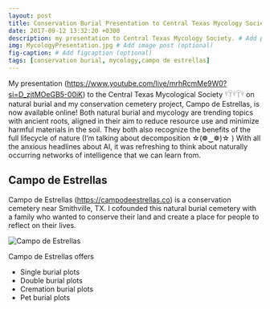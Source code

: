 ```yaml
---
layout: post
title: Conservation Burial Presentation to Central Texas Mycology Society
date: 2017-09-12 13:32:20 +0300
description: my presentation to Central Texas Mycology Society. # Add post description (optional)
img: MycologyPresentation.jpg # Add image post (optional)
fig-caption: # Add figcaption (optional)
tags: [conservation burial, mycology,campo de estrellas]
---
```

My presentation (https://www.youtube.com/live/mrhRcmMe9W0?si=D_zjtMOeGB5-00iK) to the Central Texas Mycological Society 𓍊𓋼𓍊𓋼𓍊 on natural burial and my conservation cemetery project, Campo de Estrellas, is now available online! Both natural burial and mycology are trending topics with ancient roots, aligned in their aim to reduce resource use and minimize harmful materials in the soil. They both also recognize the benefits of the full lifecycle of nature (I’m talking about decomposition ☆(❁‿❁)☆ ) With all the anxious headlines about AI, it was refreshing to think about naturally occurring networks of intelligence that we can learn from.

## Campo de Estrellas
Campo de Estrellas (https://campodeestrellas.co) is a conservation cemetery near Smithville, TX. I cofounded this natural burial cemetery with a family who wanted to conserve their land and create a place for people to reflect on their lives. 

![Campo de Estrellas]({{site.baseurl}}/assets/img/Wild_Flowers.jpg)

Campo de Estrellas offers
* Single burial plots
* Double burial plots
* Cremation burial plots
* Pet burial plots




